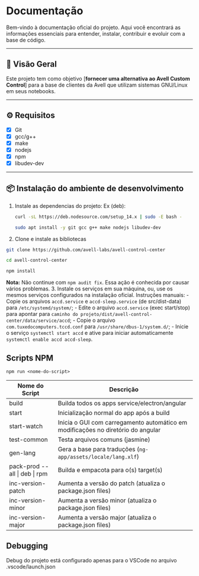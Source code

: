 # Documentação

Bem-vindo à documentação oficial do projeto. Aqui você encontrará as informações essenciais para entender, instalar, contribuir e evoluir com a base de código.

---

## 🚀 Visão Geral

Este projeto tem como objetivo [**fornecer uma alternativa ao Avell Custom Control**] para a base de clientes da Avell que utilizam sistemas GNU/Linux em seus notebooks.

---

## ⚙️ Requisitos

-   [x] Git
-   [x] gcc/g++
-   [x] make
-   [x] nodejs
-   [x] npm
-   [x] libudev-dev

---

## 📦 Instalação do ambiente de desenvolvimento

1. Instale as dependencias do projeto:
   Ex (deb):

    ```bash
    curl -sL https://deb.nodesource.com/setup_14.x | sudo -E bash -

    sudo apt install -y git gcc g++ make nodejs libudev-dev
    ```

2. Clone e instale as bibliotecas

```bash
git clone https://github.com/avell-labs/avell-control-center

cd avell-control-center

npm install
```
**Nota:** Não continue com `npm audit fix`. Essa ação é conhecida por causar vários problemas. 3. Instale os serviços em sua máquina, ou, use os mesmos serviços configurados na instalação oficial.
Instruções manuais: - Copie os arquivos `accd.service` e `accd-sleep.service` (de src/dist-data) para `/etc/systemd/system/`; - Edite o arquivo `accd.service` (exec start/stop) para apontar para `caminho do projeto/dist/avell-control-center/data/service/accd`; - Copie o arquivo `com.tuxedocomputers.tccd.conf` para `/usr/share/dbus-1/system.d/`; - Inicie o serviço `systemctl start accd` e ative para iniciar automaticamente `systemctl enable accd accd-sleep`.

## Scripts NPM

`npm run <nome-do-script>`

| Nome do Script                 | Descrição                                                                        |
| ------------------------------ | -------------------------------------------------------------------------------- |
| build                          | Builda todos os apps service/electron/angular                                    |
| start                          | Inicialização normal do app após a build                                         |
| start-watch                    | Inicia o GUI com carregamento automático em modificações no diretório do angular |
| test-common                    | Testa arquivos comuns (jasmine)                                                  |
| gen-lang                       | Gera a base para traduções (`ng-app/assets/locale/lang.xlf`)                     |
| pack-prod -- all \| deb \| rpm | Builda e empacota para o(s) target(s)                                            |
| inc-version-patch              | Aumenta a versão do patch (atualiza o package.json files)                        |
| inc-version-minor              | Aumenta a versão minor (atualiza o package.json files)                           |
| inc-version-major              | Aumenta a versão major (atualiza o package.json files)                           |

## Debugging

Debug do projeto está configurado apenas para o VSCode no arquivo .vscode/launch.json
